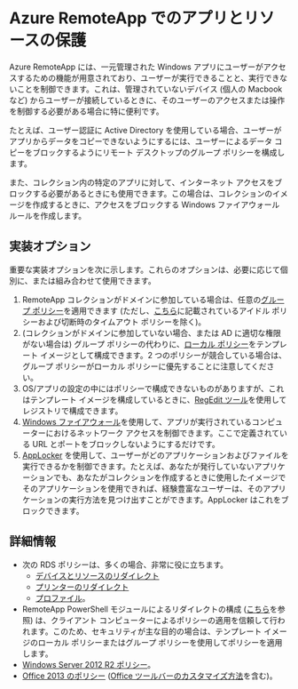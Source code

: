 
<properties
    pageTitle="Azure RemoteApp でのアプリとリソースの保護 | Microsoft Azure"
    description="Azure RemoteApp でアプリとリソースをロックダウンする方法について説明します"
    services="remoteapp"
	documentationCenter=""
    authors="lizap"
    manager="mbaldwin" />

<tags
    ms.service="remoteapp"
    ms.workload="compute"
    ms.tgt_pltfrm="na"
    ms.devlang="na"
    ms.topic="article"
    ms.date="03/28/2016"
    ms.author="elizapo" />



# Azure RemoteApp でのアプリとリソースの保護

Azure RemoteApp には、一元管理された Windows アプリにユーザーがアクセスするための機能が用意されており、ユーザーが実行できることと、実行できないことを制御できます。これは、管理されていないデバイス (個人の Macbook など) からユーザーが接続しているときに、そのユーザーのアクセスまたは操作を制御する必要がある場合に特に便利です。

たとえば、ユーザー認証に Active Directory を使用している場合、ユーザーがアプリからデータをコピーできないようにするには、ユーザーによるデータ コピーをブロックするようにリモート デスクトップのグループ ポリシーを構成します。

また、コレクション内の特定のアプリに対して、インターネット アクセスをブロックする必要があるときにも使用できます。この場合は、コレクションのイメージを作成するときに、アクセスをブロックする Windows ファイアウォール ルールを作成します。

## 実装オプション

  重要な実装オプションを次に示します。これらのオプションは、必要に応じて個別に、または組み合わせて使用できます。

1.	RemoteApp コレクションがドメインに参加している場合は、任意の[グループ ポリシー](https://technet.microsoft.com/library/cc725828.aspx)を適用できます (ただし、[こちら](../azure-subscription-service-limits.md)に記載されているアイドル ポリシーおよび切断時のタイムアウト ポリシーを除く)。
2.	(コレクションがドメインに参加していない場合、または AD に適切な権限がない場合は) グループ ポリシーの代わりに、[ローカル ポリシー](https://technet.microsoft.com/library/cc775702.aspx)をテンプレート イメージとして構成できます。2 つのポリシーが競合している場合は、グループ ポリシーがローカル ポリシーに優先することに注意してください。
3.	OS/アプリの設定の中にはポリシーで構成できないものがありますが、これはテンプレート イメージを構成しているときに、[RegEdit ツール](./remoteapp-hybridtrouble.md)を使用してレジストリで構成できます。
4.	[Windows ファイアウォール](http://windows.microsoft.com/ja-JP/windows-8/Windows-Firewall-from-start-to-finish)を使用して、アプリが実行されているコンピューターにおけるネットワーク アクセスを制御できます。ここで定義されている URL とポートをブロックしないようにするだけです。
5.	[AppLocker](https://technet.microsoft.com/library/hh831440.aspx) を使用して、ユーザーがどのアプリケーションおよびファイルを実行できるかを制御できます。たとえば、あなたが発行していないアプリケーションでも、あなたがコレクションを作成するときに使用したイメージでそのアプリケーションを使用できれば、経験豊富なユーザーは、そのアプリケーションの実行方法を見つけ出すことができます。AppLocker はこれをブロックできます。

## 詳細情報

- 次の RDS ポリシーは、多くの場合、非常に役に立ちます。
	- [デバイスとリソースのリダイレクト](https://technet.microsoft.com/library/ee791794.aspx)
	- [プリンターのリダイレクト](https://technet.microsoft.com/library/ee791784.aspx)
	- [プロファイル](https://technet.microsoft.com/library/ee791865.aspx)。
- RemoteApp PowerShell モジュールによるリダイレクトの構成 ([こちら](./remoteapp-redirection.md)を参照) は、クライアント コンピューターによるポリシーの適用を信頼して行われます。このため、セキュリティが主な目的の場合は、テンプレート イメージのローカル ポリシーまたはグループ ポリシーを使用してポリシーを適用します。
- [Windows Server 2012 R2 ポリシー](https://technet.microsoft.com/library/hh831791.aspx)。
- [Office 2013 のポリシー](https://technet.microsoft.com/library/cc178969.aspx) ([Office ツールバーのカスタマイズ方法](https://technet.microsoft.com/library/cc179143.aspx)を含む)。

<!---HONumber=AcomDC_0330_2016-->